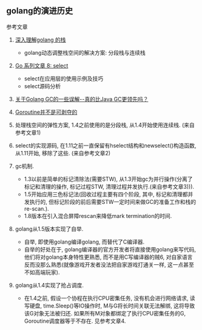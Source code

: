 ## golang的演进历史

参考文章

1. [深入理解golang 的栈](https://www.jianshu.com/p/7ec9acca6480)
    - golang动态调整栈空间的解决方案: 分段栈与连续栈
2. [Go 系列文章 8: select](http://xargin.com/go-select/)
    - select在应用层的使用示例及技巧
    - select源码分析
3. [关于Golang GC的一些误解--真的比Java GC更领先吗？](https://zhuanlan.zhihu.com/p/77943973)
4. [Goroutine并不是可剥夺的](https://www.eaglexiang.org/deprived_goroutine)

1. 处理栈空间的弹性方案, 1.4之前使用的是分段栈, 从1.4开始使用连续栈. (来自参考文章1)
2. select的实现源码, 在1.11之前一直保留有hselect结构和newselect()构造函数, 从1.11开始, 移除了这些. (来自参考文章2)
3. gc机制.
    - 1.3以前是简单的标记清除法(需要STW), 从1.3开始gc为并行操作(分离了标记和清理的操作, 标记过程STW, 清理过程并发执行.(来自参考文章3))). 
    - 1.5开始应用三色标记法(回收过程主要有四个阶段, 其中, 标记和清理都并发执行的, 但标记阶段的前后需要STW一定时间来做GC的准备工作和栈的re-scan.). 
    - 1.8版本在引入混合屏障rescan来降低mark termination的时间.
4. golang从1.5版本实现了自举.
    - 自举, 即使用golang编译golang, 而替代了C编译器.
    - 自举的好处在于, golang编译器的官方开发者将直接使用golang来写代码, 他们将对golang本身特性更熟悉, 而不是用C写编译器的贼6, 对自家语言反而没那么熟悉(就像游戏开发者没法把自家游戏打通关一样, 这一点甚至不如高端玩家).
5. golang从1.4实现了抢占调度.
    - 在1.4之前, 假设一个协程在执行CPU密集任务, 没有机会进行网络请求, 读写硬盘, time.Sleep()等IO操作时, M与G将长时间关联无法解绑, 这将导致该G对象无法被归还. 如果所有M对象都绑定了执行CPU密集任务的G, Goroutine调度器等于不存在. 见参考文章4.

